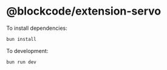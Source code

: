# @blockcode/extension-servo

To install dependencies:

```bash
bun install
```

To development:

```bash
bun run dev
```
